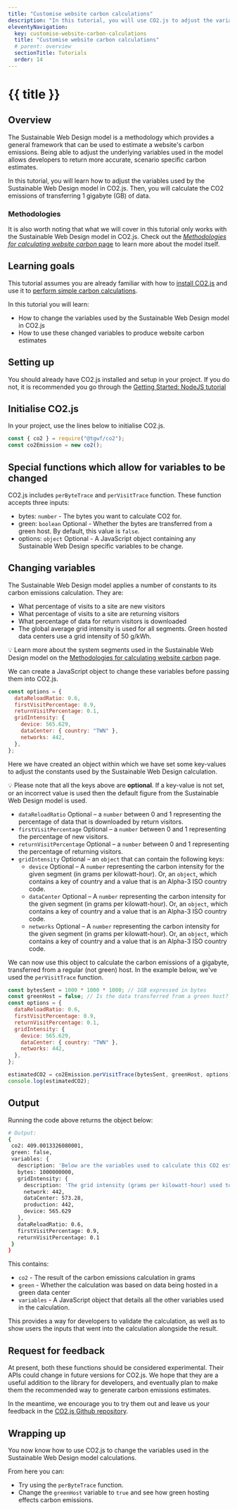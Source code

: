 ```yaml
---
title: "Customise website carbon calculations"
description: "In this tutorial, you will use CO2.js to adjust the variables that are used by website carbon calculations to produce a case specific output."
eleventyNavigation:
  key: customise-website-carbon-calculations
  title: "Customise website carbon calculations"
  # parent: overview
  sectionTitle: Tutorials
  order: 14
---
```


# {{ title }}

## Overview

The Sustainable Web Design model is a methodology which provides a general framework that can be used to estimate a website's carbon emissions. Being able to adjust the underlying variables used in the model allows developers to return more accurate, scenario specific carbon estimates.

In this tutorial, you will learn how to adjust the variables used by the Sustainable Web Design model in CO2.js. Then, you will calculate the CO2 emissions of transferring 1 gigabyte (GB) of data.

### Methodologies

It is also worth noting that what we will cover in this tutorial only works with the Sustainable Web Design model in CO2.js. Check out the [_Methodologies for calculating website carbon_ page](/co2js/explainer/methodologies-for-calculating-website-carbon) to learn more about the model itself.

## Learning goals

This tutorial assumes you are already familiar with how to [install CO2.js](/co2js/installation) and use it to [perform simple carbon calculations](/co2js/tutorials/getting-started-node).

In this tutorial you will learn:

- How to change the variables used by the Sustainable Web Design model in CO2.js
- How to use these changed variables to produce website carbon estimates

## Setting up

You should already have CO2.js installed and setup in your project. If you do not, it is recommended you go through the [Getting Started: NodeJS tutorial](/co2js/tutorials/getting-started-node)

## Initialise CO2.js

In your project, use the lines below to initialise CO2.js.

```js
const { co2 } = require("@tgwf/co2");
const co2Emission = new co2();
```

## Special functions which allow for variables to be changed

CO2.js includes `perByteTrace` and `perVisitTrace` function. These function accepts three inputs:

- bytes: `number` - The bytes you want to calculate CO2 for.
- green: `boolean` <span class="badge align-middle badge-success my-0">Optional</span> - Whether the bytes are transferred from a green host. By default, this value is `false`.
- options: `object` <span class="badge align-middle badge-success my-0">Optional</span> - A JavaScript object containing any Sustainable Web Design specific variables to be change.

## Changing variables

The Sustainable Web Design model applies a number of constants to its carbon emissions calculation. They are:

- What percentage of visits to a site are new visitors
- What percentage of visits to a site are returning visitors
- What percentage of data for return visitors is downloaded
- The global average grid intensity is used for all segments. Green hosted data centers use a grid intensity of 50 g/kWh.

<aside class="alert alert-info">
<p>💡 Learn more about the system segments used in the Sustainable Web Design model on the <a class="text-inherit" href="/co2js/explainer/methodologies-for-calculating-website-carbon#the-sustainable-web-design-model">Methodologies for calculating website carbon</a> page.</p></aside>

We can create a JavaScript object to change these variables before passing them into CO2.js.

```js
const options = {
  dataReloadRatio: 0.6,
  firstVisitPercentage: 0.9,
  returnVisitPercentage: 0.1,
  gridIntensity: {
    device: 565.629,
    dataCenter: { country: "TWN" },
    networks: 442,
  },
};
```

Here we have created an object within which we have set some key-values to adjust the constants used by the Sustainable Web Design calculation.

<aside class="alert alert-success">
<p>💡 Please note that all the keys above are <b>optional</b>. If a key-value is not set, or an incorrect value is used then the default figure from the Sustainable Web Design model is used.</p>
</aside>

- `dataReloadRatio` <span class="badge align-middle badge-success my-0">Optional</span> – a `number` between 0 and 1 representing the percentage of data that is downloaded by return visitors.
- `firstVisitPercentage` <span class="badge align-middle badge-success my-0">Optional</span> – a `number` between 0 and 1 representing the percentage of new visitors.
- `returnVisitPercentage` <span class="badge align-middle badge-success my-0">Optional</span> – a `number` between 0 and 1 representing the percentage of returning visitors.
- `gridIntensity` <span class="badge align-middle badge-success my-0">Optional</span> – an `object` that can contain the following keys:
  - `device` <span class="badge align-middle badge-success my-0">Optional</span> – A `number` representing the carbon intensity for the given segment (in grams per kilowatt-hour). Or, an `object`, which contains a key of country and a value that is an Alpha-3 ISO country code.
  - `dataCenter` <span class="badge align-middle badge-success my-0">Optional</span> – A `number` representing the carbon intensity for the given segment (in grams per kilowatt-hour). Or, an `object`, which contains a key of country and a value that is an Alpha-3 ISO country code.
  - `networks` <span class="badge align-middle badge-success my-0">Optional</span> – A `number` representing the carbon intensity for the given segment (in grams per kilowatt-hour). Or, an `object`, which contains a key of country and a value that is an Alpha-3 ISO country code.

We can now use this object to calculate the carbon emissions of a gigabyte, transferred from a regular (not green) host. In the example below, we've used the `perVisitTrace` function.

```js
const bytesSent = 1000 * 1000 * 1000; // 1GB expressed in bytes
const greenHost = false; // Is the data transferred from a green host?
const options = {
  dataReloadRatio: 0.6,
  firstVisitPercentage: 0.9,
  returnVisitPercentage: 0.1,
  gridIntensity: {
    device: 565.629,
    dataCenter: { country: "TWN" },
    networks: 442,
  },
};

estimatedCO2 = co2Emission.perVisitTrace(bytesSent, greenHost, options);
console.log(estimatedCO2);
```

## Output

Running the code above returns the object below:

```bash
# Output:
{
 co2: 409.0013326080001,
 green: false,
 variables: {
   description: 'Below are the variables used to calculate this CO2 estimate.',
   bytes: 1000000000,
   gridIntensity: {
     description: 'The grid intensity (grams per kilowatt-hour) used to calculate this CO2 estimate.',
     network: 442,
     dataCenter: 573.28,
     production: 442,
     device: 565.629
   },
   dataReloadRatio: 0.6,
   firstVisitPercentage: 0.9,
   returnVisitPercentage: 0.1
 }
}
```

This contains:

- `co2` - The result of the carbon emissions calculation in grams
- `green` - Whether the calculation was based on data being hosted in a green data center
- `variables` - A JavaScript object that details all the other variables used in the calculation.

This provides a way for developers to validate the calculation, as well as to show users the inputs that went into the calculation alongside the result.

## Request for feedback

At present, both these functions should be considered experimental. Their APIs could change in future versions for CO2.js. We hope that they are a useful addition to the library for developers, and eventually plan to make them the recommended way to generate carbon emissions estimates.

In the meantime, we encourage you to try them out and leave us your feedback in the [CO2.js Github repository](https://github.com/thegreenwebfoundation/co2.js/issues).

## Wrapping up

You now know how to use CO2.js to change the variables used in the Sustainable Web Design model calculations.

From here you can:

- Try using the `perByteTrace` function.
- Change the `greenHost` variable to `true` and see how green hosting effects carbon emissions.
